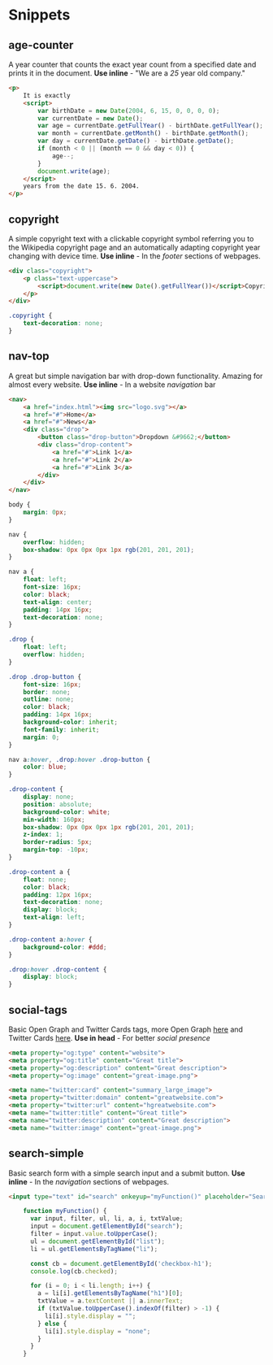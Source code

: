 # Snippets

## age-counter

A year counter that counts the exact year count from a specified date and prints it in the document. **Use inline** - "We are a *25* year old company."

```html
<p>
    It is exactly
    <script>
        var birthDate = new Date(2004, 6, 15, 0, 0, 0, 0);
        var currentDate = new Date();
        var age = currentDate.getFullYear() - birthDate.getFullYear();
        var month = currentDate.getMonth() - birthDate.getMonth();
        var day = currentDate.getDate() - birthDate.getDate();
        if (month < 0 || (month == 0 && day < 0)) {
            age--;
        }
        document.write(age);
    </script>
    years from the date 15. 6. 2004.
</p>
```

## copyright

A simple copyright text with a clickable copyright symbol referring you to the Wikipedia copyright page and an automatically adapting copyright year changing with device time. **Use inline** - In the *footer* sections of webpages.

```html
<div class="copyright">
    <p class="text-uppercase">
        <script>document.write(new Date().getFullYear())</script>Copyright holder
    </p>
</div>
```

```css
.copyright {
    text-decoration: none;
}
```

## nav-top

A great but simple navigation bar with drop-down functionality. Amazing for almost every website. **Use inline** - In a website *navigation* bar

```html
<nav>
    <a href="index.html"><img src="logo.svg"></a>
    <a href="#">Home</a>
    <a href="#">News</a>
    <div class="drop">
        <button class="drop-button">Dropdown &#9662;</button>
        <div class="drop-content">
            <a href="#">Link 1</a>
            <a href="#">Link 2</a>
            <a href="#">Link 3</a>
        </div>
    </div>
</nav>
```

```css
body {
    margin: 0px;
}

nav {
    overflow: hidden;
    box-shadow: 0px 0px 0px 1px rgb(201, 201, 201);
}

nav a {
    float: left;
    font-size: 16px;
    color: black;
    text-align: center;
    padding: 14px 16px;
    text-decoration: none;
}

.drop {
    float: left;
    overflow: hidden;
}

.drop .drop-button {
    font-size: 16px;
    border: none;
    outline: none;
    color: black;
    padding: 14px 16px;
    background-color: inherit;
    font-family: inherit;
    margin: 0;
}

nav a:hover, .drop:hover .drop-button {
    color: blue;
}

.drop-content {
    display: none;
    position: absolute;
    background-color: white;
    min-width: 160px;
    box-shadow: 0px 0px 0px 1px rgb(201, 201, 201);
    z-index: 1;
    border-radius: 5px;
    margin-top: -10px;
}

.drop-content a {
    float: none;
    color: black;
    padding: 12px 16px;
    text-decoration: none;
    display: block;
    text-align: left;
}

.drop-content a:hover {
    background-color: #ddd;
}

.drop:hover .drop-content {
    display: block;
}
```

## social-tags

Basic Open Graph and Twitter Cards tags, more Open Graph [here](https://ogp.me/) and Twitter Cards [here](https://developer.twitter.com/en/docs/twitter-for-websites/cards/overview/markup). **Use in head** - For better *social presence*

```html
<meta property="og:type" content="website">
<meta property="og:title" content="Great title">
<meta property="og:description" content="Great description">
<meta property="og:image" content="great-image.png">
```

```html
<meta name="twitter:card" content="summary_large_image">
<meta property="twitter:domain" content="greatwebsite.com">
<meta property="twitter:url" content="hgreatwebsite.com">
<meta name="twitter:title" content="Great title">
<meta name="twitter:description" content="Great description">
<meta name="twitter:image" content="great-image.png">
```

## search-simple

Basic search form with a simple search input and a submit button. **Use inline** - In the *navigation* sections of webpages.

```html
<input type="text" id="search" onkeyup="myFunction()" placeholder="Search">
```

```javascript
    function myFunction() {
      var input, filter, ul, li, a, i, txtValue;
      input = document.getElementById("search");
      filter = input.value.toUpperCase();
      ul = document.getElementById("list");
      li = ul.getElementsByTagName("li");

      const cb = document.getElementById('checkbox-h1');
      console.log(cb.checked);

      for (i = 0; i < li.length; i++) {
        a = li[i].getElementsByTagName("h1")[0];
        txtValue = a.textContent || a.innerText;
        if (txtValue.toUpperCase().indexOf(filter) > -1) {
          li[i].style.display = "";
        } else {
          li[i].style.display = "none";
        }
      }
    }
```

